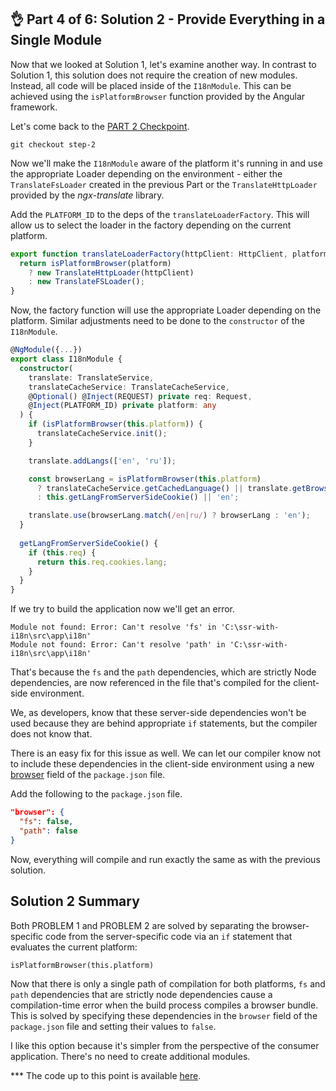 ## 👌 Part 4 of 6: Solution 2 - Provide Everything in a Single Module

Now that we looked at Solution 1, let's examine another way. In contrast to Solution 1, this solution does not require the creation of new modules. Instead, all code will be placed inside of the `I18nModule`. This can be achieved using the `isPlatformBrowser` function provided by the Angular framework.

Let's come back to the [PART 2 Checkpoint](https://github.com/DmitryEfimenko/ssr-with-i18n/tree/step-2).

```
git checkout step-2
```

Now we'll make the `I18nModule` aware of the platform it's running in and use the appropriate Loader depending on the environment - either the `TranslateFsLoader` created in the previous Part or the `TranslateHttpLoader` provided by the *ngx-translate* library.

Add the `PLATFORM_ID` to the deps of the `translateLoaderFactory`. This will allow us to select the loader in the factory depending on the current platform.

```ts
export function translateLoaderFactory(httpClient: HttpClient, platform: any) {
  return isPlatformBrowser(platform)
    ? new TranslateHttpLoader(httpClient)
    : new TranslateFSLoader();
}
```

Now, the factory function will use the appropriate Loader depending on the platform. Similar adjustments need to be done to the `constructor` of the `I18nModule`.

```ts
@NgModule({...})
export class I18nModule {
  constructor(
    translate: TranslateService,
    translateCacheService: TranslateCacheService,
    @Optional() @Inject(REQUEST) private req: Request,
    @Inject(PLATFORM_ID) private platform: any
  ) {
    if (isPlatformBrowser(this.platform)) {
      translateCacheService.init();
    }

    translate.addLangs(['en', 'ru']);

    const browserLang = isPlatformBrowser(this.platform)
      ? translateCacheService.getCachedLanguage() || translate.getBrowserLang() || 'en'
      : this.getLangFromServerSideCookie() || 'en';

    translate.use(browserLang.match(/en|ru/) ? browserLang : 'en');
  }
  
  getLangFromServerSideCookie() {
    if (this.req) {
      return this.req.cookies.lang;
    }
  }
}
```

If we try to build the application now we'll get an error.

```
Module not found: Error: Can't resolve 'fs' in 'C:\ssr-with-i18n\src\app\i18n'
Module not found: Error: Can't resolve 'path' in 'C:\ssr-with-i18n\src\app\i18n'
```

That's because the `fs` and the `path` dependencies, which are strictly Node dependencies, are now referenced in the file that's compiled for the client-side environment.

We, as developers, know that these server-side dependencies won't be used because they are behind appropriate `if` statements, but the compiler does not know that.

There is an easy fix for this issue as well. We can let our compiler know not to include these dependencies in the client-side environment using a new [browser](https://github.com/defunctzombie/package-browser-field-spec) field of the `package.json` file.

Add the following to the `package.json` file.

```json
"browser": {
  "fs": false,
  "path": false
}
```

Now, everything will compile and run exactly the same as with the previous solution.

## Solution 2 Summary

Both PROBLEM 1 and PROBLEM 2 are solved by separating the browser-specific code from the server-specific code via an `if` statement that evaluates the current platform:
```
isPlatformBrowser(this.platform)
```

Now that there is only a single path of compilation for both platforms, `fs` and `path` dependencies that are strictly node dependencies cause a compilation-time error when the build process compiles a browser bundle. This is solved by specifying these dependencies in the `browser` field of the `package.json` file and setting their values to `false`.

I like this option because it's simpler from the perspective of the consumer application. There's no need to create additional modules.

*** The code up to this point is available [here](https://github.com/DmitryEfimenko/ssr-with-i18n/tree/step-4).
